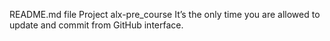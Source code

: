 README.md file
Project alx-pre_course
 It’s the only time you are allowed to update and commit from GitHub interface.
